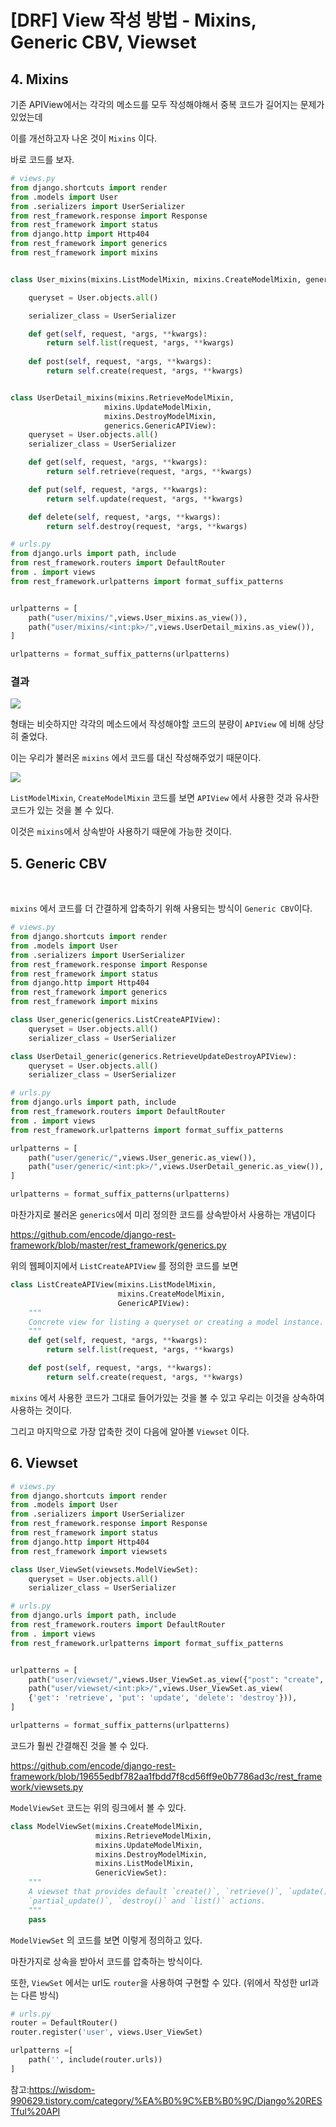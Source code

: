 # [DRF] View 작성 방법 - Mixins, Generic CBV, Viewset



## 4. Mixins


기존 APIView에서는 각각의 메소드를 모두 작성해야해서 중복 코드가 길어지는 문제가 있었는데

이를 개선하고자 나온 것이 `Mixins` 이다.

바로 코드를 보자.

```python
# views.py
from django.shortcuts import render
from .models import User
from .serializers import UserSerializer
from rest_framework.response import Response
from rest_framework import status
from django.http import Http404
from rest_framework import generics
from rest_framework import mixins


class User_mixins(mixins.ListModelMixin, mixins.CreateModelMixin, generics.GenericAPIView):

    queryset = User.objects.all()

    serializer_class = UserSerializer

    def get(self, request, *args, **kwargs):
        return self.list(request, *args, **kwargs)
	
    def post(self, request, *args, **kwargs):
        return self.create(request, *args, **kwargs)


class UserDetail_mixins(mixins.RetrieveModelMixin,
                     mixins.UpdateModelMixin,
                     mixins.DestroyModelMixin,
                     generics.GenericAPIView):
    queryset = User.objects.all()
    serializer_class = UserSerializer

    def get(self, request, *args, **kwargs):
        return self.retrieve(request, *args, **kwargs)

    def put(self, request, *args, **kwargs):
        return self.update(request, *args, **kwargs)

    def delete(self, request, *args, **kwargs):
        return self.destroy(request, *args, **kwargs)
```

```python
# urls.py
from django.urls import path, include
from rest_framework.routers import DefaultRouter
from . import views
from rest_framework.urlpatterns import format_suffix_patterns


urlpatterns = [
    path("user/mixins/",views.User_mixins.as_view()),
    path("user/mixins/<int:pk>/",views.UserDetail_mixins.as_view()),
]

urlpatterns = format_suffix_patterns(urlpatterns)

```

### 결과

![](https://velog.velcdn.com/images/mechauk418/post/b2219079-1539-42d3-b9e1-52c6f48ed61f/image.jpg)


형태는 비슷하지만 각각의 메소드에서 작성해야할 코드의 분량이 `APIView` 에 비해 상당히 줄었다.

이는 우리가 불러온 `mixins` 에서 코드를 대신 작성해주었기 때문이다.

![](https://velog.velcdn.com/images/mechauk418/post/65220b2f-c739-4eb0-8b61-5c24a75789fb/image.png)

`ListModelMixin`, `CreateModelMixin` 코드를 보면 `APIView` 에서 사용한 것과 유사한 코드가 있는 것을 볼 수 있다.

이것은 `mixins`에서 상속받아 사용하기 때문에 가능한 것이다.
<br>

## 5. Generic CBV
<br>

`mixins` 에서 코드를 더 간결하게 압축하기 위해 사용되는 방식이 `Generic CBV`이다.


```python
# views.py
from django.shortcuts import render
from .models import User
from .serializers import UserSerializer
from rest_framework.response import Response
from rest_framework import status
from django.http import Http404
from rest_framework import generics
from rest_framework import mixins

class User_generic(generics.ListCreateAPIView):
    queryset = User.objects.all()
    serializer_class = UserSerializer

class UserDetail_generic(generics.RetrieveUpdateDestroyAPIView):
    queryset = User.objects.all()
    serializer_class = UserSerializer
```

```python
# urls.py
from django.urls import path, include
from rest_framework.routers import DefaultRouter
from . import views
from rest_framework.urlpatterns import format_suffix_patterns

urlpatterns = [
    path("user/generic/",views.User_generic.as_view()),
    path("user/generic/<int:pk>/",views.UserDetail_generic.as_view()),
]

urlpatterns = format_suffix_patterns(urlpatterns)

```


마찬가지로 불러온 `generics`에서 미리 정의한 코드를 상속받아서 사용하는 개념이다

https://github.com/encode/django-rest-framework/blob/master/rest_framework/generics.py 

위의 웹페이지에서 `ListCreateAPIView` 를 정의한 코드를 보면

```python
class ListCreateAPIView(mixins.ListModelMixin,
                        mixins.CreateModelMixin,
                        GenericAPIView):
    """
    Concrete view for listing a queryset or creating a model instance.
    """
    def get(self, request, *args, **kwargs):
        return self.list(request, *args, **kwargs)

    def post(self, request, *args, **kwargs):
        return self.create(request, *args, **kwargs)
```


`mixins` 에서 사용한 코드가 그대로 들어가있는 것을 볼 수 있고 우리는 이것을 상속하여 사용하는 것이다.

그리고 마지막으로 가장 압축한 것이 다음에 알아볼 `Viewset` 이다.


## 6. Viewset


```python
# views.py
from django.shortcuts import render
from .models import User
from .serializers import UserSerializer
from rest_framework.response import Response
from rest_framework import status
from django.http import Http404
from rest_framework import viewsets

class User_ViewSet(viewsets.ModelViewSet):
    queryset = User.objects.all()
    serializer_class = UserSerializer
```

```python
# urls.py
from django.urls import path, include
from rest_framework.routers import DefaultRouter
from . import views
from rest_framework.urlpatterns import format_suffix_patterns


urlpatterns = [
    path("user/viewset/",views.User_ViewSet.as_view({"post": "create", "get": "list"})),
    path("user/viewset/<int:pk>/",views.User_ViewSet.as_view(
    {'get': 'retrieve', 'put': 'update', 'delete': 'destroy'})),
]

urlpatterns = format_suffix_patterns(urlpatterns)


```


코드가 훨씬 간결해진 것을 볼 수 있다.

https://github.com/encode/django-rest-framework/blob/19655edbf782aa1fbdd7f8cd56ff9e0b7786ad3c/rest_framework/viewsets.py

`ModelViewSet`  코드는 위의 링크에서 볼 수 있다.



```python
class ModelViewSet(mixins.CreateModelMixin,
                   mixins.RetrieveModelMixin,
                   mixins.UpdateModelMixin,
                   mixins.DestroyModelMixin,
                   mixins.ListModelMixin,
                   GenericViewSet):
    """
    A viewset that provides default `create()`, `retrieve()`, `update()`,
    `partial_update()`, `destroy()` and `list()` actions.
    """
    pass
```

`ModelViewSet` 의 코드를 보면 이렇게 정의하고 있다.

마찬가지로 상속을 받아서 코드를 압축하는 방식이다.

또한, `ViewSet` 에서는 url도 `router`을 사용하여 구현할 수 있다. (위에서 작성한 url과는 다른 방식)

```python
# urls.py
router = DefaultRouter()
router.register('user', views.User_ViewSet)

urlpatterns =[
    path('', include(router.urls))
]
```



참고:https://wisdom-990629.tistory.com/category/%EA%B0%9C%EB%B0%9C/Django%20RESTful%20API